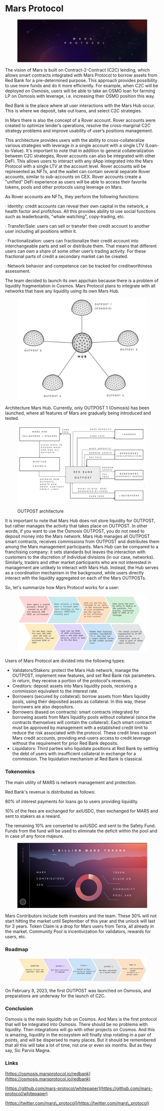 # Mars Protocol

<figure><img src="../.gitbook/assets/image (14).png" alt=""><figcaption></figcaption></figure>

The vision of Mars is built on Contract-2-Contract (C2C) lending, which allows smart contracts integrated with Mars Protocol to borrow assets from Red Bank for a pre-determined purpose. This approach provides possibility to use more funds and do it more efficiently. For example, when C2C will be deployed on Osmosis, users will be able to take an OSMO loan for farming LP on Osmosis with leverage, i.e. increasing their OSMO position this way.

Red Bank is the place where all user interactions with the Mars Hub occur. This is where we deposit, take out loans, and select C2C strategies.

In Mars there is also the concept of a Rover account. Rover accounts were created to optimize lender’s operations, resolve the cross-marginal C2C strategy problems and improve usability of user’s positions management.

This architecture provides users with the ability to cross-collateralize various strategies with leverage in a single account with a single LTV (Loan-to-Value). It's important to note that in addition to general collateralization between C2C strategies, Rover accounts can also be integrated with other DeFi. This allows users to interact with any dApp integrated into the Mars Protocol with a single LTV at the account level. Rover accounts will be represented as NFTs, and the wallet can contain several separate Rover accounts, similar to sub-accounts on CEX. Rover accounts create a "unified" DeFi experience as users will be able to access their favorite tokens, pools and other protocols using leverage on Mars.

As Rover accounts are NFTs, they perform the following functions:

·         Identity: credit accounts can reveal their own capital in the network, a health factor and profit/loss. All this provides ability to use social functions such as leaderboards, "whale watching", copy-trading, etc.

·         Transfer/Sale: users can sell or transfer their credit account to another user including all positions within it.

·         Fractionalization: users can fractionalize their credit account into interchangeable parts and sell or distribute them. That means that different users can own a share of some other user’s trading activity. For these fractional parts of credit a secondary market can be created.

·         Network behavior and competence can be tracked for creditworthiness assessment.

The team decided to launch its own appchain because there is a problem of liquidity fragmentation in Cosmos. Mars Protocol plans to integrate with all networks that have any liquidity using its own Mars Hub.

<figure><img src="../.gitbook/assets/image (16).png" alt=""><figcaption></figcaption></figure>

Architecture Mars Hub. Currently, only OUTPOST 1 (Osmosis) has been launched, where all features of Mars are gradually being introduced and tested.

<figure><img src="../.gitbook/assets/image (8) (1).png" alt=""><figcaption><p>OUTPOST architecture</p></figcaption></figure>

It is important to note that Mars Hub does not store liquidity for OUTPOST, but rather manages the activity that takes place on OUTPOST. In other words, if you want to use the Osmosis OUTPOST, you do not need to deposit money into the Mars network. Mars Hub manages all OUTPOST smart contracts, receives commissions from OUTPOST and distributes them among the Mars management participants. Mars Hub can be compared to a franchising company: it sets standards but leaves the interaction with customers to the discretion of individual divisions (in our case, networks). Similarly, traders and other market participants who are not interested in management are unlikely to interact with Mars Hub. Instead, the Hub serves as a coordination mechanism in the background, while users directly interact with the liquidity aggregated on each of the Mars OUTPOSTs.

So, let's summarize how Mars Protocol works for a user:

<figure><img src="../.gitbook/assets/image (1) (1).png" alt=""><figcaption></figcaption></figure>

Users of Mars Protocol are divided into the following types:

* Validators/Stakers: protect the Mars Hub network, manage the OUTPOST, implement new features, and set Red Bank risk parameters. In return, they receive a portion of the protocol's revenues.
* Creditors: deposit assets into Mars liquidity pools, receiving a commission equivalent to the interest rate.
* Borrowers (secured by collateral): borrow assets from Mars liquidity pools, using their deposited assets as collateral. In this way, these borrowers are also depositors.
* Borrowers (based on contracts): smart contracts integrated for borrowing assets from Mars liquidity pools without collateral (since the contracts themselves will contain the collateral). Each smart contract must be approved by management with a established credit limit to reduce the risk associated with the protocol. These credit lines support Mars credit accounts, providing end-users access to credit leverage without the requirement for prior Red Bank deposits.
* Liquidators: Third parties who liquidate positions at Red Bank by settling the debt of users with insufficient collateral in exchange for a commission. The liquidation mechanism at Red Bank is classical.

### Tokenomics <a href="#c5cw" id="c5cw"></a>

The main utility of MARS is network management and protection.

Red Bank's revenue is distributed as follows:

80% of interest payments for loans go to users providing liquidity.

10% of the fees are exchanged for axlUSDC, then exchanged for MARS and sent to stakers as a reward.

The remaining 10% are converted to axlUSDC and sent to the Safety Fund. Funds from the fund will be used to eliminate the deficit within the pool and in case of any force majeure.

<figure><img src="../.gitbook/assets/image (17).png" alt=""><figcaption></figcaption></figure>

Mars Contributors include both investors and the team. These 30% will not start hitting the market until September of this year and the unlock will last for 3 years. Token Claim is a drop for Mars users from Terra, all already in the market. Community Pool is incentivization for validators, rewards for users, etc.

### Roadmap <a href="#z5et" id="z5et"></a>

<figure><img src="../.gitbook/assets/image (6) (4).png" alt=""><figcaption></figcaption></figure>

On February 8, 2023, the first OUTPOST was launched on Osmosis, and preparations are underway for the launch of C2C.

### Conclusion <a href="#hae9" id="hae9"></a>

Osmosis is the main liquidity hub on Cosmos. And Mars is the first protocol that will be integrated into Osmosis. There should be no problems with liquidity. Then integrations will go with other projects on Cosmos. And this is amazing, liquidity in the ecosystem will finally stop rotating in a pair of points, and will be dispersed to many places. But it should be remembered that all this will take a lot of time, not one or even six months. But as they say, Sic Parvis Magna.

### Links <a href="#r5ev" id="r5ev"></a>

​[https://osmosis.marsprotocol.io/redbank](https://osmosis.marsprotocol.io/redbank)​

​[https://github.com/mars-protocol/whitepaper](https://github.com/mars-protocol/whitepaper)​

​[https://twitter.com/mars\_protocol](https://twitter.com/mars\_protocol)
